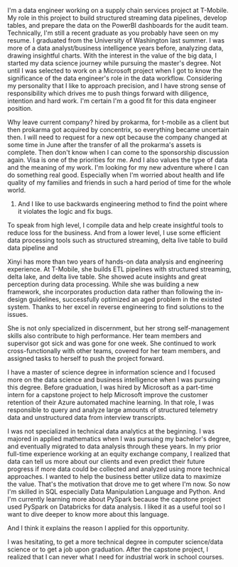 I'm a data engineer working on a supply chain services project at T-Mobile. My role in this project to build structured streaming data pipelines, develop tables, and prepare the data on the PowerBI dashboards for the audit team. 
Technically, I'm still a recent graduate as you probably have seen on my resume. I graduated from the University of Washington last summer. I was more of a data analyst/business intelligence years before, analyzing data, drawing insightful charts. With the interest in the value of the big data, I started my data science journey while pursuing the master's degree. Not until I was selected to work on a Microsoft project when I got to know the significance of the data engineer's role in the data workflow. Considering my personality that I like to approach precision, and I have strong sense of responsibility which drives me to push things forward with diligence, intention and hard work. I'm certain I'm a good fit for this data engineer position.


Why leave current company?
hired by prokarma, for t-mobile as a client
but then prokarma got acquired by concentrix, so everything became uncertain then. I will need to request for a new opt because the company changed at some time in June after the transfer of all the prokarma's assets is complete. Then don't know when I can come to the sponsorship discussion again. 
Visa is one of the priorities for me. 
And I also values the type of data and the meaning of my work. I'm looking for my new adventure where I can do something real good. Especially when I'm worried about health and life quality of my families and friends in such a hard period of time for the whole world.  




1. And I like to use backwards engineering method to find the point where it violates the logic and fix bugs.  






To speak from high level, I compile data and help create insightful tools to reduce loss for the business. And from a lower level, I use some efficient data processing tools such as structured streaming, delta live table to build data pipeline and 


Xinyi has more than two years of hands-on data analysis and engineering experience. At T-Mobile, she builds ETL pipelines with structured streaming, delta lake, and delta live table. She showed acute insights and great perception during data processing. While she was building a new framework, she incorporates production data rather than following the in-design guidelines, successfully optimized an aged problem in the existed system. Thanks to her excel in reverse engineering to find solutions to the issues.

She is not only specialized in discernment, but her strong self-management skills also contribute to high performance. Her team members and supervisor got sick and was gone for one week. She continued to work cross-functionally with other teams, covered for her team members, and assigned tasks to herself to push the project forward.



I have a master of science degree in information science and I focused more on the data science and business intelligence when I was pursuing this degree. Before graduation, I was hired by Microsoft as a part-time intern for a capstone project to help Microsoft improve the customer retention of their Azure automated machine learning. In that role, I was responsible to query and analyze large amounts of structured telemetry data and unstructured data from interview transcripts. 

I was not specialized in technical data analytics at the beginning. I was majored in applied mathematics when I was pursuing my bachelor's degree, and eventually migrated to data analysis through these years. In my prior full-time experience working at an equity exchange company, I realized that data can tell us more about our clients and even predict their future progress if more data could be collected and analyzed using more technical approaches. I wanted to help the business better utilize data to maximize the value. That's the motivation that drove me to get where I'm now. So now I'm skilled in SQL especially Data Manipulation Language and Python. And I'm currently learning more about PySpark because the capstone project used PySpark on Databricks for data analysis. I liked it as a useful tool so I want to dive deeper to know more about this language.

And I think it explains the reason I applied for this opportunity.

I was hesitating, to get a more technical degree in computer science/data science or to get a job upon graduation.
After the capstone project, I realized that I can never what I need for industrial work in school courses. 